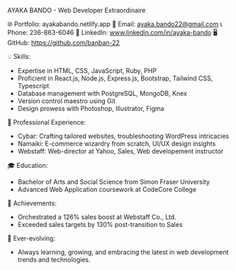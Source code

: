 AYAKA BANDO - Web Developer Extraordinaire

🌐 Portfolio: ayakabando.netlify.app
📧 Email: ayaka.bando22@gmail.com
📞 Phone: 236-863-6046
🔗 LinkedIn: www.linkedin.com/in/ayaka-bando
🖥️ GitHub: https://github.com/banban-22

💡 Skills:
- Expertise in HTML, CSS, JavaScript, Ruby, PHP
- Proficient in React.js, Node.js, Express.js, Bootstrap, Tailwind CSS, Typescript
- Database management with PostgreSQL, MongoDB, Knex
- Version control maestro using Git
- Design prowess with Photoshop, Illustrator, Figma

🚀 Professional Experience:
- Cybar: Crafting tailored websites, troubleshooting WordPress intricacies
- Namaiki: E-commerce wizardry from scratch, UI/UX design insights
- Webstaff: Web-director at Yahoo, Sales, Web developement instructor

🎓 Education:
- Bachelor of Arts and Social Science from Simon Fraser University
- Advanced Web Application coursework at CodeCore College

🌟 Achievements:
- Orchestrated a 126% sales boost at Webstaff Co., Ltd.
- Exceeded sales targets by 130% post-transition to Sales

🌱 Ever-evolving:
- Always learning, growing, and embracing the latest in web development trends and technologies.



<!---
banban-22/banban-22 is a ✨ special ✨ repository because its `README.md` (this file) appears on your GitHub profile.
You can click the Preview link to take a look at your changes.
--->

